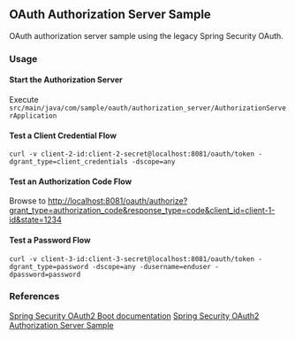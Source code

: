 ## OAuth Authorization Server Sample

OAuth authorization server sample using the legacy Spring Security OAuth.

### Usage

#### Start the Authorization Server

Execute `src/main/java/com/sample/oauth/authorization_server/AuthorizationServerApplication`

#### Test a Client Credential Flow

```
curl -v client-2-id:client-2-secret@localhost:8081/oauth/token -dgrant_type=client_credentials -dscope=any
```

#### Test an Authorization Code Flow

Browse to [http://localhost:8081/oauth/authorize?grant_type=authorization_code&response_type=code&client_id=client-1-id&state=1234](http://localhost:8081/oauth/authorize?grant_type=authorization_code&response_type=code&client_id=client-1-id&state=1234)

#### Test a Password Flow

```
curl -v client-3-id:client-3-secret@localhost:8081/oauth/token -dgrant_type=password -dscope=any -dusername=enduser -dpassword=password
```

### References

[Spring Security OAuth2 Boot documentation](https://docs.spring.io/spring-security-oauth2-boot/docs/current/reference/html5/)
[Spring Security OAuth2 Authorization Server Sample](https://github.com/spring-projects/spring-security/tree/5.3.3.RELEASE/samples/boot/oauth2authorizationserver)